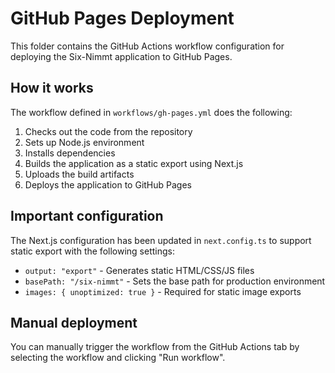 # GitHub Pages Deployment

This folder contains the GitHub Actions workflow configuration for deploying the Six-Nimmt application to GitHub Pages.

## How it works

The workflow defined in `workflows/gh-pages.yml` does the following:

1. Checks out the code from the repository
2. Sets up Node.js environment
3. Installs dependencies
4. Builds the application as a static export using Next.js
5. Uploads the build artifacts
6. Deploys the application to GitHub Pages

## Important configuration

The Next.js configuration has been updated in `next.config.ts` to support static export with the following settings:

- `output: "export"` - Generates static HTML/CSS/JS files 
- `basePath: "/six-nimmt"` - Sets the base path for production environment
- `images: { unoptimized: true }` - Required for static image exports

## Manual deployment

You can manually trigger the workflow from the GitHub Actions tab by selecting the workflow and clicking "Run workflow". 